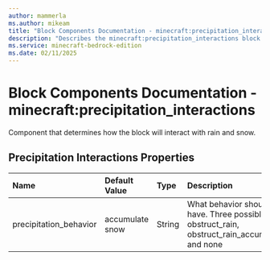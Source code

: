 ```yaml
---
author: mammerla
ms.author: mikeam
title: "Block Components Documentation - minecraft:precipitation_interactions"
description: "Describes the minecraft:precipitation_interactions block component"
ms.service: minecraft-bedrock-edition
ms.date: 02/11/2025 
---
```


# Block Components Documentation - minecraft:precipitation_interactions

Component that determines how the block will interact with rain and snow.


## Precipitation Interactions Properties

|Name       |Default Value |Type |Description |Example Values |
|:----------|:-------------|:----|:-----------|:------------- |
| precipitation_behavior | accumulate snow | String | What behavior should the block have. Three possible values: obstruct_rain, obstruct_rain_accumulate_snow and none |  | 